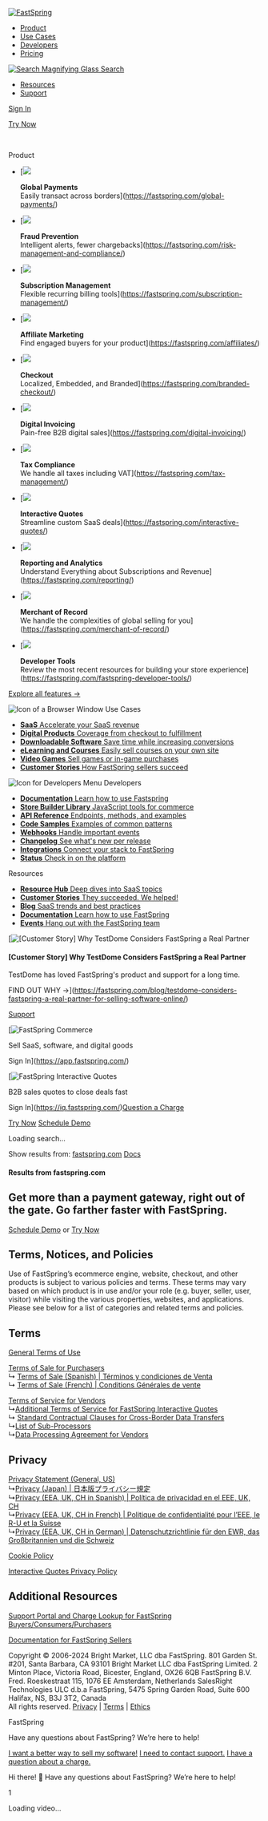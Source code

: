 [![FastSpring](https://fastspring.com/wp-content/themes/fastspring-bamboo/images/logos/fastspring-logo-orange-gray.svg?2)](https://fastspring.com/)

* [Product](#)
* [Use Cases](#)
* [Developers](#)
* [Pricing](https://fastspring.com/pricing/)

 [![Search Magnifying Glass](https://fastspring.com/wp-content/themes/fastspring-bamboo/images/icons/nav/nav-search-glass.svg) Search](#)

* [Resources](#)
* [Support](https://community.fastspring.com/)

[Sign In](#)

[Try Now](#)

 [](#)

Product

* [![](https://fastspring.com/wp-content/themes/fastspring-bamboo/images/icons/nav/global-payment.svg)
    
    **Global Payments**  
    Easily transact across borders](https://fastspring.com/global-payments/)
* [![](https://fastspring.com/wp-content/themes/fastspring-bamboo/images/icons/nav/fraud-prevention.svg)
    
    **Fraud Prevention**  
    Intelligent alerts, fewer chargebacks](https://fastspring.com/risk-management-and-compliance/)
* [![](https://fastspring.com/wp-content/themes/fastspring-bamboo/images/icons/nav/subscription.svg)
    
    **Subscription Management**  
    Flexible recurring billing tools](https://fastspring.com/subscription-management/)
* [![](https://fastspring.com/wp-content/themes/fastspring-bamboo/images/icons/nav/integrations.svg)
    
    **Affiliate Marketing**  
    Find engaged buyers for your product](https://fastspring.com/affiliates/)
* [![](https://fastspring.com/wp-content/themes/fastspring-bamboo/images/icons/nav/branded-checkout.svg)
    
    **Checkout**  
    Localized, Embedded, and Branded](https://fastspring.com/branded-checkout/)
* [![](https://fastspring.com/wp-content/themes/fastspring-bamboo/images/icons/nav/document-copy.svg)
    
    **Digital Invoicing**  
    Pain-free B2B digital sales](https://fastspring.com/digital-invoicing/)
* [![](https://fastspring.com/wp-content/themes/fastspring-bamboo/images/icons/nav/global-tax.svg)
    
    **Tax Compliance**  
    We handle all taxes including VAT](https://fastspring.com/tax-management/)
* [![](https://fastspring.com/wp-content/themes/fastspring-bamboo/images/icons/nav/price-tag-rb-or.svg)
    
    **Interactive Quotes**  
    Streamline custom SaaS deals](https://fastspring.com/interactive-quotes/)
* [![](https://fastspring.com/wp-content/themes/fastspring-bamboo/images/icons/nav/reporting.svg)
    
    **Reporting and Analytics**  
    Understand Everything about Subscriptions and Revenue](https://fastspring.com/reporting/)
* [![](https://fastspring.com/wp-content/themes/fastspring-bamboo/images/icons/nav/global-location.svg)
    
    **Merchant of Record**  
    We handle the complexities of global selling for you](https://fastspring.com/merchant-of-record/)
* [![](https://fastspring.com/wp-content/themes/fastspring-bamboo/images/icons/nav/developer-tools.svg)
    
    **Developer Tools**  
    Review the most recent resources for building your store experience](https://fastspring.com/fastspring-developer-tools/)

[Explore all features →](https://fastspring.com/product-overview/)

 ![Icon of a Browser Window](https://fastspring.com/wp-content/themes/fastspring-bamboo/images/icons/nav/browser-with-code.svg) Use Cases

* [**SaaS** Accelerate your SaaS revenue](https://fastspring.com/solutions/selling-saas/)
* [**Digital Products** Coverage from checkout to fulfillment](https://fastspring.com/solutions/selling-digital-products/)
* [**Downloadable Software** Save time while increasing conversions](https://fastspring.com/solutions/selling-software-online/)
* [**eLearning and Courses** Easily sell courses on your own site](https://fastspring.com/solutions/elearning/)
* [**Video Games** Sell games or in-game purchases](https://fastspring.com/solutions/gaming/)
* [**Customer Stories** How FastSpring sellers succeed](https://fastspring.com/customers/)

 ![Icon for Developers Menu](https://fastspring.com/wp-content/themes/fastspring-bamboo/images/icons/nav/browser-with-code.svg) Developers

* [**Documentation** Learn how to use Fastspring](https://fastspring.com/docs/)
* [**Store Builder Library** JavaScript tools for commerce](https://developer.fastspring.com/docs/store-builder-library-overview)
* [**API Reference** Endpoints, methods, and examples](https://developer.fastspring.com/reference/getting-started-with-your-api)
* [**Code Samples** Examples of common patterns](https://fastspringexamples.com/)
* [**Webhooks** Handle important events](https://developer.fastspring.com/docs/webhooks-overview)
* [**Changelog** See what's new per release](https://developer.fastspring.com/changelog)
* [**Integrations** Connect your stack to FastSpring](https://fastspring.com/docs/integrations/)
* [**Status** Check in on the platform](https://status.fastspring.com/)

Resources

* [**Resource Hub** Deep dives into SaaS topics](https://fastspring.com/resources/)
* [**Customer Stories** They succeeded. We helped!](https://fastspring.com/customers/)
* [**Blog** SaaS trends and best practices](https://fastspring.com/blog/)
* [**Documentation** Learn how to use FastSpring](https://fastspring.com/docs/)
* [**Events** Hang out with the FastSpring team](https://fastspring.com/blog/category/news/events/)

[![[Customer Story] Why TestDome Considers FastSpring a Real Partner](https://fastspring.com/wp-content/themes/fastspring-bamboo/images/promotional/2023/FastSpring-TestDome-blog-thumbnail.jpg)

#### \[Customer Story\] Why TestDome Considers FastSpring a Real Partner

TestDome has loved FastSpring's product and support for a long time.

FIND OUT WHY →](https://fastspring.com/blog/testdome-considers-fastspring-a-real-partner-for-selling-software-online/)

[Support](https://community.fastspring.com/)

[![FastSpring Commerce](https://fastspring.com/wp-content/themes/fastspring-bamboo/images/logos/fastspring-logo-orange-gray.svg)

Sell SaaS, software, and digital goods

Sign In](https://app.fastspring.com/)

[![FastSpring Interactive Quotes](https://fastspring.com/wp-content/themes/fastspring-bamboo/images/logos/fastspring-interactive-quotes-dark.svg)

B2B sales quotes to close deals fast

Sign In](https://iq.fastspring.com/)[Question a Charge](https://fastspring.com/consumer-support/)

[Try Now](#) [Schedule Demo](#)

Loading search...

Show results from: [fastspring.com](#) [Docs](#)

#### Results from fastspring.com

Get more than a payment gateway, right out of the gate. Go farther faster with FastSpring.
------------------------------------------------------------------------------------------

[Schedule Demo](https://fastspring.com/request-demo/) or [Try Now](https://fastspring.com/sign-up/)

Terms, Notices, and Policies
----------------------------

Use of FastSpring’s ecommerce engine, website, checkout, and other products is subject to various policies and terms. These terms may vary based on which product is in use and/or your role (e.g. buyer, seller, user, visitor) while visiting the various properties, websites, and applications. Please see below for a list of categories and related terms and policies.

Terms
-----

[General Terms of Use](https://fastspring.com/terms-use/)

[Terms of Sale for Purchasers](https://fastspring.com/legal/terms-sale/)  
↳ [Terms of Sale (Spanish) | Términos y condiciones de Venta](https://fastspring.com/legal/terms-sale/spanish/)  
↳ [Terms of Sale (French) | Conditions Générales de vente](https://fastspring.com/legal/terms-sale/french/)

[Terms of Service for Vendors](https://fastspring.com/terms-use/seller-terms-service/)  
↳[Additional Terms of Service for FastSpring Interactive Quotes](https://fastspring.com/terms-use/seller-terms-service/interactive-quotes/)  
↳ [Standard Contractual Clauses for Cross-Border Data Transfers](https://fastspring.com/terms-use/seller-terms-service/clauses/)  
↳[List of Sub-Processors](https://fastspring.com/terms-use/subprocessors/)  
↳[Data Processing Agreement for Vendors](https://fastspring.com/terms-use/data-processing-agreement/)

Privacy
-------

[Privacy Statement (General, US)](https://fastspring.com/privacy/)  
↳[Privacy (Japan) | 日本版プライバシー規定](https://fastspring.com/privacy/japan/)  
↳[Privacy (EEA, UK, CH in Spanish) | Política de privacidad en el EEE, UK, CH](https://fastspring.com/privacy/eu-es/)  
↳[Privacy (EEA, UK, CH in French) | Politique de confidentialité pour l’EEE, le R-U et la Suisse](https://fastspring.com/privacy/eu-fr/)  
↳[Privacy (EEA, UK, CH in German) | Datenschutzrichtlinie für den EWR, das Großbritannien und die Schweiz](https://fastspring.com/privacy/eu-de/)

[Cookie Policy](https://fastspring.com/privacy/cookies/)

[Interactive Quotes Privacy Policy](https://iq.fastspring.com/privacy)

Additional Resources
--------------------

[Support Portal and Charge Lookup for FastSpring Buyers/Consumers/Purchasers](https://fastspring.com/consumer-support/)

[Documentation for FastSpring Sellers](https://fastspring.com/docs/)

Copyright © 2006-2024 Bright Market, LLC dba FastSpring. 801 Garden St. #201, Santa Barbara, CA 93101 Bright Market LLC dba FastSpring Limited. 2 Minton Place, Victoria Road, Bicester, England, OX26 6QB FastSpring B.V. Fred. Roeskestraat 115, 1076 EE Amsterdam, Netherlands SalesRight Technologies ULC d.b.a FastSpring, 5475 Spring Garden Road, Suite 600 Halifax, NS, B3J 3T2, Canada  
All rights reserved. [Privacy](https://fastspring.com/privacy/) | [Terms](https://fastspring.com/legal/) | [Ethics](https://fastspring.com/ethics/)

[](https://fastspring.com/)

[](https://www.linkedin.com/company/fastspring)[](https://twitter.com/fastspring)[](https://www.facebook.com/fastspring)[](https://www.instagram.com/fastspringsb/)

FastSpring

Have any questions about FastSpring? We’re here to help!

[I want a better way to sell my software!](https://fastspring.com/request-demo/) [I need to contact support.](https://community.fastspring.com/s/) [I have a question about a charge.](https://fastspring.com/consumer-support-form/look-up-charge/)

Hi there! 👋 Have any questions about FastSpring? We’re here to help!

1

Loading video...